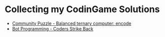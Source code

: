 # Collecting my CodinGame Solutions

* [Community Puzzle - Balanced ternary computer: encode](balanced-ternary-encode/)
* [Bot Programming - Coders Strike Back](coders-strike-back/)
